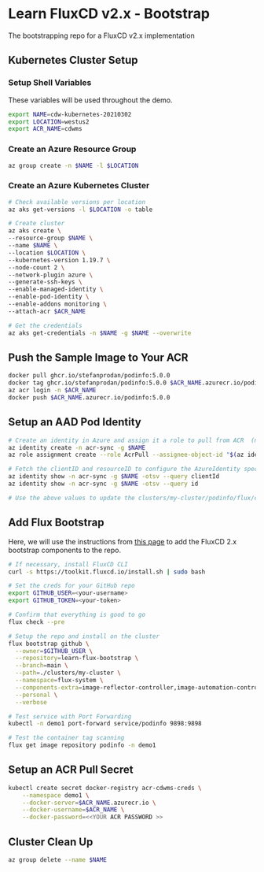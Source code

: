 # Learn FluxCD v2.x - Bootstrap

The bootstrapping repo for a FluxCD v2.x implementation

## Kubernetes Cluster Setup

### Setup Shell Variables

These variables will be used throughout the demo.

```bash
export NAME=cdw-kubernetes-20210302
export LOCATION=westus2
export ACR_NAME=cdwms
```

### Create an Azure Resource Group

```bash
az group create -n $NAME -l $LOCATION
```

### Create an Azure Kubernetes Cluster

```bash
# Check available versions per location
az aks get-versions -l $LOCATION -o table

# Create cluster
az aks create \
--resource-group $NAME \
--name $NAME \
--location $LOCATION \
--kubernetes-version 1.19.7 \
--node-count 2 \
--network-plugin azure \
--generate-ssh-keys \
--enable-managed-identity \
--enable-pod-identity \
--enable-addons monitoring \
--attach-acr $ACR_NAME

# Get the credentials
az aks get-credentials -n $NAME -g $NAME --overwrite
```

## Push the Sample Image to Your ACR

```bash
docker pull ghcr.io/stefanprodan/podinfo:5.0.0
docker tag ghcr.io/stefanprodan/podinfo:5.0.0 $ACR_NAME.azurecr.io/podinfo:5.0.0
az acr login -n $ACR_NAME
docker push $ACR_NAME.azurecr.io/podinfo:5.0.0
```

## Setup an AAD Pod Identity

```bash
# Create an identity in Azure and assign it a role to pull from ACR  (note: the identity's resourceGroup should match the desired ACR):
az identity create -n acr-sync -g $NAME
az role assignment create --role AcrPull --assignee-object-id "$(az identity show -n acr-sync -g $NAME -o tsv --query principalId)"

# Fetch the clientID and resourceID to configure the AzureIdentity spec below:
az identity show -n acr-sync -g $NAME -otsv --query clientId
az identity show -n acr-sync -g $NAME -otsv --query id

# Use the above values to update the clusters/my-cluster/podinfo/flux/config-patches.yaml file
```

## Add Flux Bootstrap

Here, we will use the instructions from [this page](https://toolkit.fluxcd.io/get-started/#install-flux-components) to add the FluxCD 2.x bootstrap components to the repo.

```bash
# If necessary, install FluxCD CLI
curl -s https://toolkit.fluxcd.io/install.sh | sudo bash

# Set the creds for your GitHub repo
export GITHUB_USER=<your-username>
export GITHUB_TOKEN=<your-token>

# Confirm that everything is good to go
flux check --pre

# Setup the repo and install on the cluster
flux bootstrap github \
  --owner=$GITHUB_USER \
  --repository=learn-flux-bootstrap \
  --branch=main \
  --path=./clusters/my-cluster \
  --namespace=flux-system \
  --components-extra=image-reflector-controller,image-automation-controller \
  --personal \
  --verbose

# Test service with Port Forwarding
kubectl -n demo1 port-forward service/podinfo 9898:9898

# Test the container tag scanning
flux get image repository podinfo -n demo1
```

## Setup an ACR Pull Secret

```bash
kubectl create secret docker-registry acr-cdwms-creds \
    --namespace demo1 \
    --docker-server=$ACR_NAME.azurecr.io \
    --docker-username=$ACR_NAME \
    --docker-password=<<YOUR ACR PASSWORD >>
```

## Cluster Clean Up

```bash
az group delete --name $NAME
```
